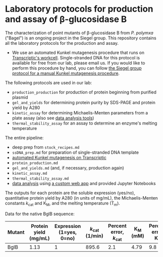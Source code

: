 # Laboratory protocols for production and assay of β-glucosidase B

The characterization of point mutants of β-glucosidase B from *P. polymxa* ("Bagel") is an ongoing project in the Siegel group. This repository contains all the laboratory protocols for the production and assay.

+ We use an automated Kunkel mutagenesis procedure that runs on [Transcriptic's workcell](https://www.transcriptic.com/). Single-stranded DNA for this protocol is available for free from our lab, please email us. If you would like to perform this procedure by hand, you can follow [the Siegel group protocol for a manual Kunkel mutagenesis procedure](https://docs.google.com/a/ucdavis.edu/folderview?usp=sharing&id=0B3zIXvOOrmpqcEM5WWRadThsVUE).

The following protocols are used in our lab:

+ `production_production` for production of protein beginning from purified plasmid
+ `gel_and_yields` for determining protein purity by SDS-PAGE and protein yield by A280
+ `kinetic_assay` for determining Michaelis-Menten parameters from a plate assay (also see [data analysis tools](bagel-fitter))
+ `thermal_stability_assay` for an assay to determine an enzyme's melting temperature

The entire pipeline:

+ deep prep from `stock_recipes.md`
+ `ssDNA_prep.md` for preparation of single-stranded DNA template
+ [automated Kunkel mutagenesis on Transcriptic](TSKunkel)
+ `protein_production.md`
+ `gel_and_yields.md` (and, if necessary, production again)
+ `kinetic_assay.md`
+ `thermal_stability_assay.md`
+ [data analysis](bagel.genomecenter.ucdavis.edu) using [a custom web app](bagel-fitter) and provided Jupyter Notebooks

The outputs for each protein are the soluble expression (yes/no), quantitative protein yield by A280 (in units of mg/mL), the Michaelis-Menten constants *k*<sub>cat</sub> and K<sub>M</sub>, and the melting temperature (T<sub>m</sub>).

Data for the native BglB sequence:

Mutant|Protein yield (mg/mL)|Expression (1=yes, 0=no)|*k*<sub>cat</sub> (1/min)|Percent error, *k*<sub>cat</sub>|K<sub>M</sub> (mM)|Percent error, K<sub>M</sub>|T<sub>m</sub> (C)
---|---|-----|-----|-----|-----|-----|-----
BglB|1.13|1|895.6|2.1|4.79|9.8|39.6
